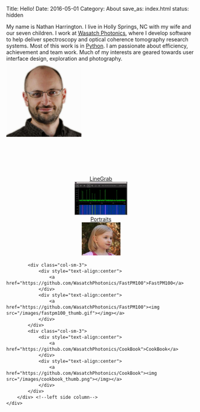 Title: Hello!
Date: 2016-05-01
Category: About
save_as: index.html
status: hidden


<div class="container">
    <div class="row">
        <div class="col-md-8">
            <div class="col-md-6" style="vertical-align: middle;">
                My name is Nathan Harrington. I live in Holly Springs, NC with my wife and our seven children. I work at <a href="http://wasatchphotonics.com">Wasatch Photonics</a>, where I develop software to help deliver spectroscopy and optical coherence tomography research systems. Most of this work is in <a href="http://learnpythonthehardway.org/book/">Python</a>.  I am passionate about efficiency, achievement and team work. Much of my interests are geared towards user interface design, exploration and photography.
            </div>
            <div class="col-md-6">
                <img style="width: 200px;" src="/images/NathanHarrington_Image.jpg"> 
            </div>
        </div>
    </div>
</div>



<div class="container">
    <div style="min-height:100px">
    </div>
</div>


<div class="container">
    <div class="row">
        <div class="col-md-8">
            <div class="col-sm-3">
                <div style="text-align:center">
                    <a href="http://github.com/WasatchPhotonics/LineGrab">LineGrab</a>
                </div>
                <div style="text-align:center">
                    <a href="http://github.com/WasatchPhotonics/LineGrab"><img src="/images/linegrab_thumb.gif"></img>
                </div>
            </div>
            <div class="col-sm-3">
                <div style="text-align:center">
                    <a href="https://picasaweb.google.com/100412424991063551562">Portraits</a>
                </div>
                <div style="text-align:center">
                    <a href="https://picasaweb.google.com/100412424991063551562"><img src="/images/Elise_Harrington_Portrait_01_thumb.jpg"></img></a>
                </div>
            </div>
    
            <div class="col-sm-3">
                <div style="text-align:center">
                    <a href="https://github.com/WasatchPhotonics/FastPM100">FastPM100</a>
                </div>
                <div style="text-align:center">
                    <a href="https://github.com/WasatchPhotonics/FastPM100"><img src="/images/fastpm100_thumb.gif"></img></a>
                </div>
            </div>
            <div class="col-sm-3">
                <div style="text-align:center">
                    <a href="https://github.com/WasatchPhotonics/CookBook">CookBook</a>
                </div>
                <div style="text-align:center">
                    <a href="https://github.com/WasatchPhotonics/CookBook"><img src="/images/cookbook_thumb.png"></img></a>
                </div>
            </div>
        </div> <!--left side column-->
    </div>
</div>

